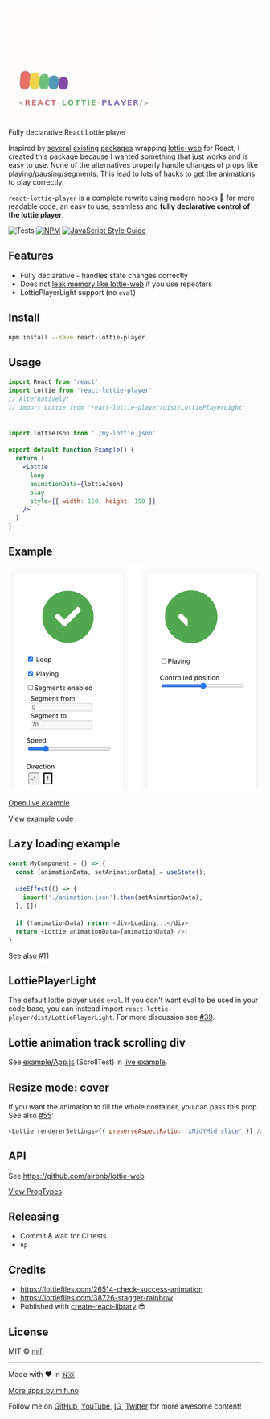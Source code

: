 ![](https://github.com/mifi/gifs/raw/master/react-lottie-player.gif)

Fully declarative React Lottie player

Inspired by [several](https://github.com/felippenardi/lottie-react-web) [existing](https://github.com/chenqingspring/react-lottie) [packages](https://github.com/Gamote/lottie-react) wrapping [lottie-web](https://github.com/airbnb/lottie-web) for React, I created this package because I wanted something that just works and is easy to use. None of the alternatives properly handle changes of props like playing/pausing/segments. This lead to lots of hacks to get the animations to play correctly.

`react-lottie-player` is a complete rewrite using modern hooks 🎣 for more readable code, an easy to use, seamless and **fully declarative control of the lottie player**.

![Tests](https://github.com/mifi/react-lottie-player/workflows/Tests/badge.svg) [![NPM](https://img.shields.io/npm/v/react-lottie-player.svg)](https://www.npmjs.com/package/react-lottie-player) [![JavaScript Style Guide](https://img.shields.io/badge/code_style-standard-brightgreen.svg)](https://standardjs.com)

## Features

- Fully declarative - handles state changes correctly
- Does not [leak memory like lottie-web](https://github.com/mifi/react-lottie-player/issues/35) if you use repeaters
- LottiePlayerLight support (no `eval`)

## Install

```bash
npm install --save react-lottie-player
```

## Usage

```jsx
import React from 'react'
import Lottie from 'react-lottie-player'
// Alternatively:
// import Lottie from 'react-lottie-player/dist/LottiePlayerLight'


import lottieJson from './my-lottie.json'

export default function Example() {
  return (
    <Lottie
      loop
      animationData={lottieJson}
      play
      style={{ width: 150, height: 150 }}
    />
  )
}
```

## Example

[![](screenshot.png)](https://mifi.github.io/react-lottie-player/)

[Open live example](https://mifi.github.io/react-lottie-player/)

[View example code](https://github.com/mifi/react-lottie-player/blob/master/example/src/index.js)

## Lazy loading example

```js
const MyComponent = () => {
  const [animationData, setAnimationData] = useState();

  useEffect(() => {
    import('./animation.json').then(setAnimationData);
  }, []);

  if (!animationData) return <div>Loading...</div>;
  return <Lottie animationData={animationData} />;
}
```

See also [#11](https://github.com/mifi/react-lottie-player/issues/11)

## LottiePlayerLight

The default lottie player uses `eval`. If you don't want eval to be used in your code base, you can instead import `react-lottie-player/dist/LottiePlayerLight`. For more discussion see [#39](https://github.com/mifi/react-lottie-player/pull/39).

## Lottie animation track scrolling div

See [example/App.js](https://github.com/mifi/react-lottie-player/blob/master/example/src/App.js) (ScrollTest) in [live example](https://mifi.github.io/react-lottie-player/).

## Resize mode: cover

If you want the animation to fill the whole container, you can pass this prop. See also [#55](https://github.com/mifi/react-lottie-player/issues/55):

```js
<Lottie rendererSettings={{ preserveAspectRatio: 'xMidYMid slice' }} />
```

## API

See https://github.com/airbnb/lottie-web

[View PropTypes](https://github.com/mifi/react-lottie-player/blob/64eac186947be7ee5aad304ca4193c507ace8dc3/src/index.js#L147)

## Releasing

- Commit & wait for CI tests
- `np`

## Credits

- https://lottiefiles.com/26514-check-success-animation
- https://lottiefiles.com/38726-stagger-rainbow
- Published with [create-react-library](https://github.com/transitive-bullshit/create-react-library) 😎

## License

MIT © [mifi](https://github.com/mifi)

---

Made with ❤️ in [🇳🇴](https://www.youtube.com/watch?v=uQIv8Vo9_Jc)

[More apps by mifi.no](https://mifi.no/)

Follow me on [GitHub](https://github.com/mifi/), [YouTube](https://www.youtube.com/channel/UC6XlvVH63g0H54HSJubURQA), [IG](https://www.instagram.com/mifi.no/), [Twitter](https://twitter.com/mifi_no) for more awesome content!
